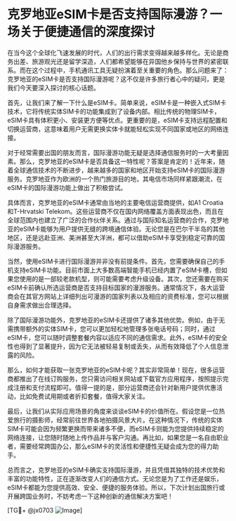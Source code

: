 # 克罗地亚eSIM卡是否支持国际漫游？一场关于便捷通信的深度探讨

在当今这个全球化飞速发展的时代，人们的出行需求变得越来越多样化。无论是商务出差、旅游观光还是留学深造，人们都希望能够在异国他乡保持与世界的紧密联系。而在这个过程中，手机通讯工具无疑扮演着至关重要的角色。那么问题来了：克罗地亚的eSIM卡是否支持国际漫游呢？这不仅是许多旅行者心中的疑问，更是我们今天要深入探讨的核心话题。

首先，让我们来了解一下什么是eSIM卡。简单来说，eSIM卡是一种嵌入式SIM卡技术，它将传统实体SIM卡的功能集成到了设备内部。相比传统的物理SIM卡，eSIM卡具有体积更小、安装更方便等优点。更重要的是，eSIM卡支持远程配置和切换运营商，这意味着用户无需更换实体卡就能轻松实现不同国家或地区的网络连接。

对于经常需要出国的朋友而言，国际漫游功能无疑是选择通信服务时的一大考量因素。那么，克罗地亚的eSIM卡是否具备这一特性呢？答案是肯定的！近年来，随着全球通信技术的不断进步，越来越多的国家和地区开始支持eSIM卡的国际漫游服务。克罗地亚作为欧洲的一个热门旅游目的地，其电信市场同样紧跟潮流，在eSIM卡的国际漫游功能上做出了积极尝试。

具体而言，克罗地亚的eSIM卡通常由当地的主要电信运营商提供，如A1 Croatia和T-Hrvatski Telekom。这些运营商不仅在国内网络覆盖方面表现出色，而且在全球范围内也建立了广泛的合作伙伴关系。通过与国际知名运营商的合作，克罗地亚的eSIM卡能够为用户提供无缝的跨境通信体验。无论您是在巴尔干半岛的其他地区，还是远赴亚洲、美洲甚至大洋洲，都可以借助eSIM卡享受到稳定可靠的国际漫游服务。

当然，使用eSIM卡进行国际漫游并非没有前提条件。首先，您需要确保自己的手机支持eSIM卡功能。目前市面上大多数高端智能手机已经内置了eSIM卡槽，但如果您使用的是一部较老款机型，则可能需要考虑升级设备。其次，您还需要在购买eSIM卡前确认所选运营商是否支持目标国家的漫游服务。通常情况下，各大运营商会在其官方网站上详细列出可漫游的国家列表以及相应的资费标准，您可以根据自身需求做出合理选择。

除了国际漫游功能外，克罗地亚的eSIM卡还提供了诸多其他优势。例如，由于无需携带额外的实体SIM卡，您可以更加轻松地管理多张电话号码；同时，通过eSIM卡，您可以随时调整套餐内容以适应不同的通信需求。此外，eSIM卡的安全性也得到了显著提升，因为它无法被轻易复制或丢失，从而有效降低了个人信息泄露的风险。

那么，如何才能获取一张克罗地亚的eSIM卡呢？其实非常简单！现在，很多运营商都推出了在线订购服务，您只需访问相关网站或下载官方应用程序，按照提示完成注册和支付流程即可。值得一提的是，部分运营商还会针对新用户提供优惠活动，比如免费试用期或者折扣套餐，值得大家关注。

最后，让我们从实际应用场景的角度来谈谈eSIM卡的价值所在。假设您是一位热爱旅行的摄影师，经常前往世界各地拍摄风景大片。在这种情况下，传统的实体SIM卡可能会因为频繁更换而带来诸多不便，而eSIM卡则能为您提供持续稳定的网络连接，让您随时随地上传作品并与客户沟通。再比如，如果您是一名自由职业者，需要经常跨国办公，那么eSIM卡的灵活性和便捷性无疑会成为您的得力助手。

总而言之，克罗地亚的eSIM卡确实支持国际漫游，并且凭借其独特的技术优势和丰富的功能特性，正在逐渐改变人们的通信方式。无论您是为了工作还是娱乐，eSIM卡都能为您提供高效、安全、便捷的服务体验。所以，下次计划出国旅行或开展跨国业务时，不妨考虑一下这种创新的通信解决方案吧！

[TG💪+ @jx0703 ![Image](https://github.com/user-attachments/assets/dbca1d08-cadb-493c-b0ec-ad6f7a83f270)]